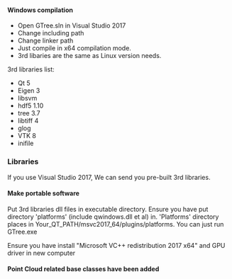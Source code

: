 #### Windows compilation
- Open GTree.sln in Visual Studio 2017
- Change including path
- Change linker path
- Just compile in x64 compilation mode.
- 3rd libaries are the same as Linux version needs.

3rd libraries list:
- Qt 5
- Eigen 3
- libsvm 
- hdf5 1.10
- tree 3.7
- libtiff 4
- glog
- VTK 8
- inifile

### Libraries

If you use Visual Studio 2017, We can send you pre-built 3rd libraries.

#### Make portable software
Put 3rd libraries dll files in executable directory. Ensure you have put directory 'platforms' (include qwindows.dll et al) in. 'Platforms' directory places in Your_QT_PATH/msvc2017_64/plugins/platforms. You can just run GTree.exe

Ensure you have install "Microsoft VC++ redistribution 2017 x64" and GPU driver in new computer


#### Point Cloud related base classes have been added
